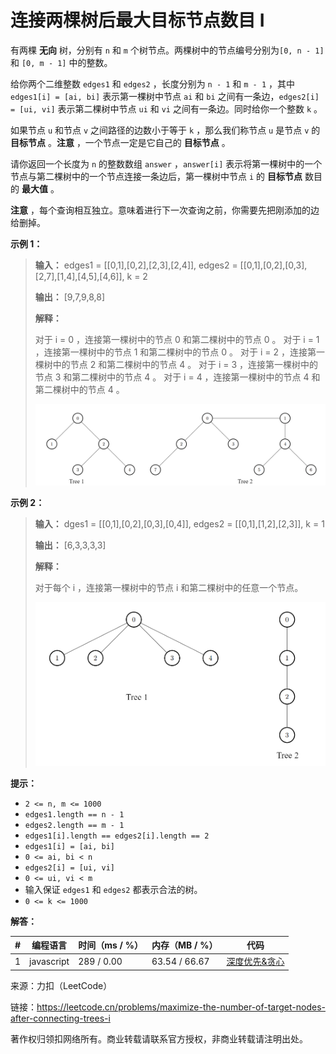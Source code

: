 # 连接两棵树后最大目标节点数目 I

有两棵 **无向** 树，分别有 `n` 和 `m` 个树节点。两棵树中的节点编号分别为`[0, n - 1]` 和 `[0, m - 1]` 中的整数。

给你两个二维整数 `edges1` 和 `edges2` ，长度分别为 `n - 1` 和 `m - 1` ，其中 `edges1[i] = [ai, bi]` 表示第一棵树中节点 `ai` 和 `bi` 之间有一条边，`edges2[i] = [ui, vi]` 表示第二棵树中节点 `ui` 和 `vi` 之间有一条边。同时给你一个整数 `k` 。

如果节点 `u` 和节点 `v` 之间路径的边数小于等于 `k` ，那么我们称节点 `u` 是节点 `v` 的 **目标节点** 。**注意** ，一个节点一定是它自己的 **目标节点** 。

请你返回一个长度为 `n` 的整数数组 `answer` ，`answer[i]` 表示将第一棵树中的一个节点与第二棵树中的一个节点连接一条边后，第一棵树中节点 `i` 的 **目标节点** 数目的 **最大值** 。

**注意** ，每个查询相互独立。意味着进行下一次查询之前，你需要先把刚添加的边给删掉。

**示例 1：**

> **输入：** edges1 = [[0,1],[0,2],[2,3],[2,4]], edges2 = [[0,1],[0,2],[0,3],[2,7],[1,4],[4,5],[4,6]], k = 2
> 
> **输出：** [9,7,9,8,8]
> 
> **解释：**
> 
> 对于 i = 0 ，连接第一棵树中的节点 0 和第二棵树中的节点 0 。
> 对于 i = 1 ，连接第一棵树中的节点 1 和第二棵树中的节点 0 。
> 对于 i = 2 ，连接第一棵树中的节点 2 和第二棵树中的节点 4 。
> 对于 i = 3 ，连接第一棵树中的节点 3 和第二棵树中的节点 4 。
> 对于 i = 4 ，连接第一棵树中的节点 4 和第二棵树中的节点 4 。
> 
> ![示例1](./eg1.png)
> 

**示例 2：**

> **输入：** dges1 = [[0,1],[0,2],[0,3],[0,4]], edges2 = [[0,1],[1,2],[2,3]], k = 1
> 
> **输出：** [6,3,3,3,3]
> 
> **解释：**
> 
> 对于每个 i ，连接第一棵树中的节点 i 和第二棵树中的任意一个节点。
> 
> ![示例2](./eg2.png)
> 

**提示：**

- `2 <= n, m <= 1000`
- `edges1.length == n - 1`
- `edges2.length == m - 1`
- `edges1[i].length == edges2[i].length == 2`
- `edges1[i] = [ai, bi]`
- `0 <= ai, bi < n`
- `edges2[i] = [ui, vi]`
- `0 <= ui, vi < m`
- 输入保证 `edges1` 和 `edges2` 都表示合法的树。
- `0 <= k <= 1000`

**解答：**

**#**|**编程语言**|**时间（ms / %）**|**内存（MB / %）**|**代码**
--|--|--|--|--
1|javascript|289 / 0.00|63.54 / 66.67|[深度优先&贪心](./javascript/ac_v1.js)

来源：力扣（LeetCode）

链接：https://leetcode.cn/problems/maximize-the-number-of-target-nodes-after-connecting-trees-i

著作权归领扣网络所有。商业转载请联系官方授权，非商业转载请注明出处。
